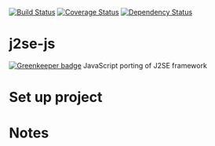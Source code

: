 [![Build Status](https://travis-ci.org/apuliasoft/j2se-js.svg?branch=master)](https://travis-ci.org/apuliasoft/j2se-js)
[![Coverage Status](https://coveralls.io/repos/github/apuliasoft/j2se-js/badge.svg?branch=master)](https://coveralls.io/github/apuliasoft/j2se-js?branch=master)
[![Dependency Status](https://david-dm.org/apuliasoft/j2se-js.svg)](https://david-dm.org/apuliasoft/j2se-js)

# j2se-js

[![Greenkeeper badge](https://badges.greenkeeper.io/apuliasoft/j2se-js.svg)](https://greenkeeper.io/)
JavaScript porting of J2SE framework

# Set up project

# Notes

